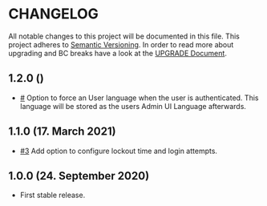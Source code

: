 # CHANGELOG

All notable changes to this project will be documented in this file. This project adheres to [Semantic Versioning](http://semver.org/).
In order to read more about upgrading and BC breaks have a look at the [UPGRADE Document](UPGRADE.md).

## 1.2.0 ()

+ [#]() Option to force an User language when the user is authenticated. This language will be stored as the users Admin UI Language afterwards.

## 1.1.0 (17. March 2021)

+ [#3](https://github.com/luyadev/luya-module-admin-usertoken/pull/3) Add option to configure lockout time and login attempts.

## 1.0.0 (24. September 2020)

- First stable release.